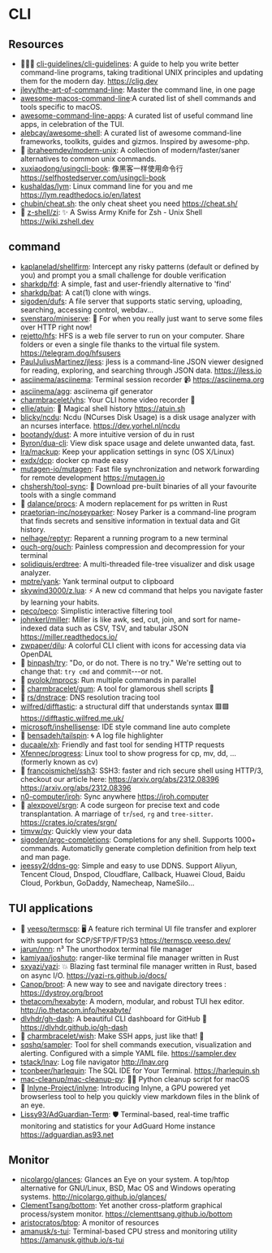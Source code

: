# CLI

## Resources

- 🌟🌟🌟 [cli-guidelines/cli-guidelines](https://github.com/cli-guidelines/cli-guidelines): A guide to help you write better command-line programs, taking traditional UNIX principles and updating them for the modern day. <https://clig.dev>
- [jlevy/the-art-of-command-line](https://github.com/jlevy/the-art-of-command-line): Master the command line, in one page
- [awesome-macos-command-line](https://git.herrbischoff.com/awesome-macos-command-line/about/):A curated list of shell commands and tools specific to macOS.
- [awesome-command-line-apps](https://git.herrbischoff.com/awesome-command-line-apps/about/): A curated list of useful command line apps, in celebration of the TUI.
- [alebcay/awesome-shell](https://github.com/alebcay/awesome-shell): A curated list of awesome command-line frameworks, toolkits, guides and gizmos. Inspired by awesome-php.
- 🌟 [ibraheemdev/modern-unix](https://github.com/ibraheemdev/modern-unix): A collection of modern/faster/saner alternatives to common unix commands.
- [xuxiaodong/usingcli-book](https://github.com/xuxiaodong/usingcli-book): 像黑客一样使用命令行 <https://selfhostedserver.com/usingcli-book>
- [kushaldas/lym](https://github.com/kushaldas/lym): Linux command line for you and me <https://lym.readthedocs.io/en/latest>
- [chubin/cheat.sh](https://github.com/chubin/cheat.sh): the only cheat sheet you need <https://cheat.sh/>
- 🌟 [z-shell/zi](https://github.com/z-shell/zi): ✨ A Swiss Army Knife for Zsh - Unix Shell <https://wiki.zshell.dev>

## command

- [kaplanelad/shellfirm](https://github.com/kaplanelad/shellfirm): Intercept any risky patterns (default or defined by you) and prompt you a small challenge for double verification
- [sharkdp/fd](https://github.com/sharkdp/fd): A simple, fast and user-friendly alternative to 'find'
- [sharkdp/bat](https://github.com/sharkdp/bat): A cat(1) clone with wings.
- [sigoden/dufs](https://github.com/sigoden/dufs): A file server that supports static serving, uploading, searching, accessing control, webdav...
- [svenstaro/miniserve](https://github.com/svenstaro/miniserve): 🌟 For when you really just want to serve some files over HTTP right now!
- [rejetto/hfs](https://github.com/rejetto/hfs/): HFS is a web file server to run on your computer. Share folders or even a single file thanks to the virtual file system. <https://telegram.dog/hfsusers>
- [PaulJuliusMartinez/jless](https://github.com/PaulJuliusMartinez/jless): jless is a command-line JSON viewer designed for reading, exploring, and searching through JSON data. <https://jless.io>
- [asciinema/asciinema](https://github.com/asciinema/asciinema): Terminal session recorder 📹 <https://asciinema.org>
- [asciinema/agg](https://github.com/asciinema/agg): asciinema gif generator
- [charmbracelet/vhs](https://github.com/charmbracelet/vhs): Your CLI home video recorder 📼
- [ellie/atuin](https://github.com/ellie/atuin): 🐢 Magical shell history <https://atuin.sh>
- [blicky/ncdu](https://g.blicky.net/ncdu.git): Ncdu (NCurses Disk Usage) is a disk usage analyzer with an ncurses interface. <https://dev.yorhel.nl/ncdu>
- [bootandy/dust](https://github.com/bootandy/dust): A more intuitive version of du in rust
- [Byron/dua-cli](https://github.com/Byron/dua-cli): View disk space usage and delete unwanted data, fast.
- [lra/mackup](https://github.com/lra/mackup): Keep your application settings in sync (OS X/Linux)
- [exdx/dcp](https://github.com/exdx/dcp): docker cp made easy
- [mutagen-io/mutagen](https://github.com/mutagen-io/mutagen): Fast file synchronization and network forwarding for remote development <https://mutagen.io>
- [chshersh/tool-sync](https://github.com/chshersh/tool-sync): 🧰 Download pre-built binaries of all your favourite tools with a single command
- 🌟 [dalance/procs](https://github.com/dalance/procs): A modern replacement for ps written in Rust
- [praetorian-inc/noseyparker](https://github.com/praetorian-inc/noseyparker): Nosey Parker is a command-line program that finds secrets and sensitive information in textual data and Git history.
- [nelhage/reptyr](https://github.com/nelhage/reptyr): Reparent a running program to a new terminal
- [ouch-org/ouch](https://github.com/ouch-org/ouch): Painless compression and decompression for your terminal
- [solidiquis/erdtree](https://github.com/solidiquis/erdtree): A multi-threaded file-tree visualizer and disk usage analyzer.
- [mptre/yank](https://github.com/mptre/yank): Yank terminal output to clipboard
- [skywind3000/z.lua](https://github.com/skywind3000/z.lua): ⚡ A new cd command that helps you navigate faster by learning your habits.
- [peco/peco](https://github.com/peco/peco): Simplistic interactive filtering tool
- [johnkerl/miller](https://github.com/johnkerl/miller): Miller is like awk, sed, cut, join, and sort for name-indexed data such as CSV, TSV, and tabular JSON <https://miller.readthedocs.io/>
- [zwpaper/dilu](https://github.com/zwpaper/dilu): A colorful CLI client with icons for accessing data via OpenDAL
- 🌟 [binpash/try](https://github.com/binpash/try): "Do, or do not. There is no try." We're setting out to change that: `try cmd` and commit---or not.
- 🌟 [pvolok/mprocs](https://github.com/pvolok/mprocs): Run multiple commands in parallel
- 🌟 [charmbracelet/gum](https://github.com/charmbracelet/gum): A tool for glamorous shell scripts 🎀
- 🌟 [rs/dnstrace](https://github.com/rs/dnstrace): DNS resolution tracing tool
- [wilfred/difftastic](https://github.com/wilfred/difftastic): a structural diff that understands syntax 🟥🟩 <https://difftastic.wilfred.me.uk/>
- [microsoft/inshellisense](https://github.com/microsoft/inshellisense): IDE style command line auto complete
- 🌟 [bensadeh/tailspin](https://github.com/bensadeh/tailspin): 🌀 A log file highlighter
- [ducaale/xh](https://github.com/ducaale/xh): Friendly and fast tool for sending HTTP requests
- [Xfennec/progress](https://github.com/Xfennec/progress): Linux tool to show progress for cp, mv, dd, ... (formerly known as cv)
- 🌟 [francoismichel/ssh3](https://github.com/francoismichel/ssh3): SSH3: faster and rich secure shell using HTTP/3, checkout our article here: https://arxiv.org/abs/2312.08396 <https://arxiv.org/abs/2312.08396>
- [n0-computer/iroh](https://github.com/n0-computer/iroh): Sync anywhere <https://iroh.computer>
- 🌟 [alexpovel/srgn](https://github.com/alexpovel/srgn): A code surgeon for precise text and code transplantation. A marriage of `tr`/`sed`, `rg` and `tree-sitter`. <https://crates.io/crates/srgn/>
- [timvw/qv](https://github.com/timvw/qv): Quickly view your data
- [sigoden/argc-completions](https://github.com/sigoden/argc-completions): Completions for any shell. Supports 1000+ commands. Automaticlly generate completion definition from help text and man page.
- [jeessy2/ddns-go](https://github.com/jeessy2/ddns-go): Simple and easy to use DDNS. Support Aliyun, Tencent Cloud, Dnspod, Cloudflare, Callback, Huawei Cloud, Baidu Cloud, Porkbun, GoDaddy, Namecheap, NameSilo...

## TUI applications

- 🌟 [veeso/termscp](https://github.com/veeso/termscp): 🖥 A feature rich terminal UI file transfer and explorer with support for SCP/SFTP/FTP/S3 <https://termscp.veeso.dev/>
- [jarun/nnn](https://github.com/jarun/nnn): n³ The unorthodox terminal file manager
- [kamiyaa/joshuto](https://github.com/kamiyaa/joshuto): ranger-like terminal file manager written in Rust
- [sxyazi/yazi](https://github.com/sxyazi/yazi): 💥 Blazing fast terminal file manager written in Rust, based on async I/O. <https://yazi-rs.github.io/docs/>
- [Canop/broot](https://github.com/Canop/broot): A new way to see and navigate directory trees : https://dystroy.org/broot
- [thetacom/hexabyte](https://github.com/thetacom/hexabyte): A modern, modular, and robust TUI hex editor. <http://io.thetacom.info/hexabyte/>
- [dlvhdr/gh-dash](https://github.com/dlvhdr/gh-dash): A beautiful CLI dashboard for GitHub 🚀 <https://dlvhdr.github.io/gh-dash>
- 🌟 [charmbracelet/wish](https://github.com/charmbracelet/wish): Make SSH apps, just like that! 💫
- [sqshq/sampler](https://github.com/sqshq/sampler): Tool for shell commands execution, visualization and alerting. Configured with a simple YAML file. <https://sampler.dev>
- [tstack/lnav](https://github.com/tstack/lnav): Log file navigator <http://lnav.org>
- [tconbeer/harlequin](https://github.com/tconbeer/harlequin): The SQL IDE for Your Terminal. <https://harlequin.sh>
- [mac-cleanup/mac-cleanup-py](https://github.com/mac-cleanup/mac-cleanup-py): 👨‍💻 Python cleanup script for macOS
- 🌟 [Inlyne-Project/inlyne](https://github.com/Inlyne-Project/inlyne): Introducing Inlyne, a GPU powered yet browserless tool to help you quickly view markdown files in the blink of an eye.
- [Lissy93/AdGuardian-Term](https://github.com/Lissy93/AdGuardian-Term): 🛡️ Terminal-based, real-time traffic monitoring and statistics for your AdGuard Home instance <https://adguardian.as93.net>

## Monitor

- [nicolargo/glances](https://github.com/nicolargo/glances): Glances an Eye on your system. A top/htop alternative for GNU/Linux, BSD, Mac OS and Windows operating systems. <http://nicolargo.github.io/glances/>
- [ClementTsang/bottom](https://github.com/ClementTsang/bottom): Yet another cross-platform graphical process/system monitor. <https://clementtsang.github.io/bottom>
- [aristocratos/btop](https://github.com/aristocratos/btop): A monitor of resources
- [amanusk/s-tui](https://github.com/amanusk/s-tui): Terminal-based CPU stress and monitoring utility <https://amanusk.github.io/s-tui>
